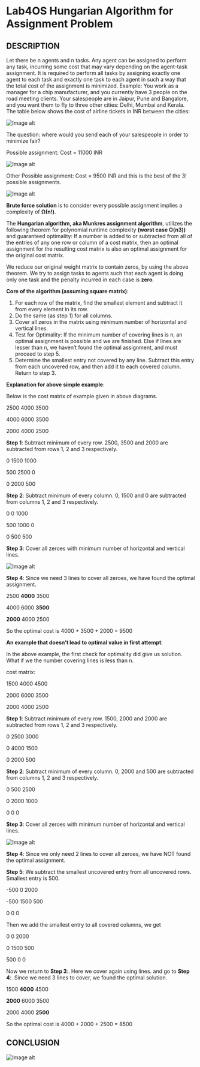 # Lab4OS Hungarian Algorithm for Assignment Problem
## DESCRIPTION
Let there be n agents and n tasks. Any agent can be assigned to perform any task, incurring some cost that may vary depending on the agent-task assignment. It is required to perform all tasks by assigning exactly one agent to each task and exactly one task to each agent in such a way that the total cost of the assignment is minimized.
Example: You work as a manager for a chip manufacturer, and you currently have 3 people on the road meeting clients. Your salespeople are in Jaipur, Pune and Bangalore, and you want them to fly to three other cities: Delhi, Mumbai and Kerala. The table below shows the cost of airline tickets in INR between the cities:

![Image alt](https://github.com/VovaMaybeNextTime/Lab4OS/blob/main/res/1.jpg)

The question: where would you send each of your salespeople in order to minimize fair?

Possible assignment: Cost = 11000 INR

![Image alt](https://github.com/VovaMaybeNextTime/Lab4OS/blob/main/res/2.jpg)

Other Possible assignment: Cost = 9500 INR and this is the best of the 3! possible assignments.

![Image alt](https://github.com/VovaMaybeNextTime/Lab4OS/blob/main/res/3.jpg)

**Brute force solution** is to consider every possible assignment implies a complexity of **Ω(n!)**.

The **Hungarian algorithm, aka Munkres assignment algorithm**, utilizes the following theorem for polynomial runtime complexity **(worst case O(n3))** and guaranteed optimality:
If a number is added to or subtracted from all of the entries of any one row or column of a cost matrix, then an optimal assignment for the resulting cost matrix is also an optimal assignment for the original cost matrix.

We reduce our original weight matrix to contain zeros, by using the above theorem. We try to assign tasks to agents such that each agent is doing only one task and the penalty incurred in each case is **zero**.

**Core of the algorithm (assuming square matrix)**:

1. For each row of the matrix, find the smallest element and subtract it from every element in its row.
2. Do the same (as step 1) for all columns.
3. Cover all zeros in the matrix using minimum number of horizontal and vertical lines.
4. Test for Optimality: If the minimum number of covering lines is n, an optimal assignment is possible and we are finished. Else if lines are lesser than n, we haven’t found the optimal assignment, and must proceed to step 5.
5. Determine the smallest entry not covered by any line. Subtract this entry from each uncovered row, and then add it to each covered column. Return to step 3.

**Explanation for above simple example**:

 
Below is the cost matrix of example given in above diagrams.

 2500  4000  3500
 
 4000  6000  3500
 
 2000  4000  2500

**Step 1**: Subtract minimum of every row.
2500, 3500 and 2000 are subtracted from rows 1, 2 and 
3 respectively.

   0   1500  1000
   
  500  2500   0
  
   0   2000  500

**Step 2**: Subtract minimum of every column.
0, 1500 and 0 are subtracted from columns 1, 2 and 3 
respectively.

   0    0   1000
   
  500  1000   0
  
   0   500  500

**Step 3**: Cover all zeroes with minimum number of 
horizontal and vertical lines.

![Image alt](https://github.com/VovaMaybeNextTime/Lab4OS/blob/main/res/4.jpg)

**Step 4**:  Since we need 3 lines to cover all zeroes,
we have found the optimal assignment. 
 
 2500  **4000**  3500
 
 4000  6000  **3500**
 
 **2000**  4000  2500

So the optimal cost is 4000 + 3500 + 2000 = 9500

**An example that doesn’t lead to optimal value in first attempt**:

In the above example, the first check for optimality did give us solution. What if we the number covering lines is less than n.

 
cost matrix:
 
 1500  4000  4500
 
 2000  6000  3500
 
 2000  4000  2500

**Step 1**: Subtract minimum of every row.
1500, 2000 and 2000 are subtracted from rows 1, 2 and 
3 respectively.

  0    2500  3000
  
  0    4000  1500
  
  0    2000   500

**Step 2**: Subtract minimum of every column.
0, 2000 and 500 are subtracted from columns 1, 2 and 3 
respectively.

  0     500  2500
  
  0    2000  1000 
  
  0      0      0 

**Step 3**: Cover all zeroes with minimum number of 
horizontal and vertical lines.

![Image alt](https://github.com/VovaMaybeNextTime/Lab4OS/blob/main/res/5.jpg)

**Step 4**:  Since we only need 2 lines to cover all zeroes,
we have NOT found the optimal assignment. 

**Step 5**:  We subtract the smallest uncovered entry 
from all uncovered rows. Smallest entry is 500.
 
 -500    0   2000
 
 -500  1500   500
 
   0     0      0

Then we add the smallest entry to all covered columns, we get
   
   0     0   2000
   
   0   1500   500
   
  500    0      0

Now we return to **Step 3**:. Here we cover again using
lines. and go to **Step 4**:. Since we need 3 lines to 
cover, we found the optimal solution.
 
 1500  **4000**  4500
 
 **2000**  6000  3500
 
 2000  4000  **2500**

So the optimal cost is 4000 + 2000 + 2500 = 8500

## CONCLUSION

![Image alt](https://github.com/VovaMaybeNextTime/Lab4OS/blob/main/res/5.jpg)
